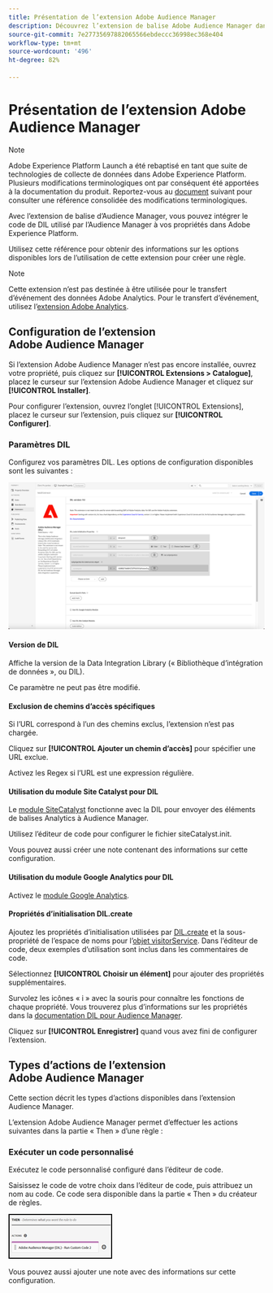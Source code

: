 ```yaml
---
title: Présentation de l’extension Adobe Audience Manager
description: Découvrez l’extension de balise Adobe Audience Manager dans Adobe Experience Platform.
source-git-commit: 7e27735697882065566ebdeccc36998ec368e404
workflow-type: tm+mt
source-wordcount: '496'
ht-degree: 82%

---
```


# Présentation de l’extension Adobe Audience Manager

>[!NOTE]
>
>Adobe Experience Platform Launch a été rebaptisé en tant que suite de technologies de collecte de données dans Adobe Experience Platform. Plusieurs modifications terminologiques ont par conséquent été apportées à la documentation du produit. Reportez-vous au [document](../../../term-updates.md) suivant pour consulter une référence consolidée des modifications terminologiques.

Avec l’extension de balise d’Audience Manager, vous pouvez intégrer le code de DIL utilisé par l’Audience Manager à vos propriétés dans Adobe Experience Platform.

Utilisez cette référence pour obtenir des informations sur les options disponibles lors de l’utilisation de cette extension pour créer une règle.

>[!NOTE]
>
>Cette extension n’est pas destinée à être utilisée pour le transfert d’événement des données Adobe Analytics. Pour le transfert d’événement, utilisez l’[extension Adobe Analytics](../analytics/overview.md).

## Configuration de l’extension Adobe Audience Manager

Si l’extension Adobe Audience Manager n’est pas encore installée, ouvrez votre propriété, puis cliquez sur **[!UICONTROL Extensions > Catalogue]**, placez le curseur sur l’extension Adobe Audience Manager et cliquez sur **[!UICONTROL Installer]**.

Pour configurer l’extension, ouvrez l’onglet [!UICONTROL Extensions], placez le curseur sur l’extension, puis cliquez sur **[!UICONTROL Configurer]**.

### Paramètres DIL

Configurez vos paramètres DIL. Les options de configuration disponibles sont les suivantes :

![](../../../images/ext-aam-config.png)

#### Version de DIL

Affiche la version de la Data Integration Library (« Bibliothèque d’intégration de données », ou DIL).

Ce paramètre ne peut pas être modifié.

#### Exclusion de chemins d’accès spécifiques

Si l’URL correspond à l’un des chemins exclus, l’extension n’est pas chargée.

Cliquez sur **[!UICONTROL Ajouter un chemin d’accès]** pour spécifier une URL exclue.

Activez les Regex si l’URL est une expression régulière.

#### Utilisation du module Site Catalyst pour DIL

Le [module SiteCatalyst](https://experiencecloud.adobe.com/resources/help/fr_FR/aam/r_dil_sc_init.html) fonctionne avec la DIL pour envoyer des éléments de balises Analytics à Audience Manager.

Utilisez l’éditeur de code pour configurer le fichier siteCatalyst.init.

Vous pouvez aussi créer une note contenant des informations sur cette configuration.

#### Utilisation du module Google Analytics pour DIL

Activez le [module Google Analytics](https://experiencecloud.adobe.com/resources/help/fr_FR/aam/dil-google-universal-analytics.html).

#### Propriétés d’initialisation DIL.create

Ajoutez les propriétés d’initialisation utilisées par [DIL.create](https://experiencecloud.adobe.com/resources/help/fr_FR/aam/r_dil_create.html) et la sous-propriété de l’espace de noms pour l’[objet visitorService](https://experiencecloud.adobe.com/resources/help/fr_FR/aam/r_dil_visitor_service.html). Dans l’éditeur de code, deux exemples d’utilisation sont inclus dans les commentaires de code.

Sélectionnez **[!UICONTROL Choisir un élément]** pour ajouter des propriétés supplémentaires.

Survolez les icônes « i » avec la souris pour connaître les fonctions de chaque propriété. Vous trouverez plus d’informations sur les propriétés dans la [documentation DIL pour Audience Manager](https://experiencecloud.adobe.com/resources/help/en_US/aam/r_dil_create.html).

Cliquez sur **[!UICONTROL Enregistrer]** quand vous avez fini de configurer l’extension.

## Types d’actions de l’extension Adobe Audience Manager

Cette section décrit les types d’actions disponibles dans l’extension Audience Manager.

L’extension Adobe Audience Manager permet d’effectuer les actions suivantes dans la partie « Then » d’une règle :

### Exécuter un code personnalisé

Exécutez le code personnalisé configuré dans l’éditeur de code.

Saisissez le code de votre choix dans l’éditeur de code, puis attribuez un nom au code. Ce code sera disponible dans la partie « Then » du créateur de règles.

![](../../../images/ext-aam-then.png)

Vous pouvez aussi ajouter une note avec des informations sur cette configuration.
